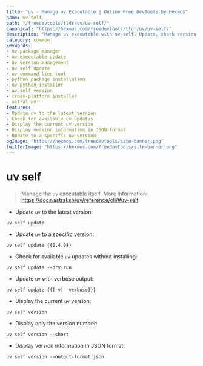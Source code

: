 ```yaml
---
title: "uv - Manage uv Executable | Online Free DevTools by Hexmos"
name: uv-self
path: "/freedevtools/tldr/uv/uv-self/"
canonical: "https://hexmos.com/freedevtools/tldr/uv/uv-self/"
description: "Manage uv executable with uv-self. Update, check version, and control the uv package installer. Free online tool, no registration required."
category: common
keywords:
- uv package manager
- uv executable update
- uv version management
- uv self update
- uv command line tool
- python package installation
- uv python installer
- uv self version
- cross-platform installer
- astral uv
features:
- Update uv to the latest version
- Check for available uv updates
- Display the current uv version
- Display version information in JSON format
- Update to a specific uv version
ogImage: "https://hexmos.com/freedevtools/site-banner.png"
twitterImage: "https://hexmos.com/freedevtools/site-banner.png"
---
```


# uv self

> Manage the `uv` executable itself.
> More information: <https://docs.astral.sh/uv/reference/cli/#uv-self>.

- Update `uv` to the latest version:

`uv self update`

- Update `uv` to a specific version:

`uv self update {{0.4.0}}`

- Check for available `uv` updates without installing:

`uv self update --dry-run`

- Update `uv` with verbose output:

`uv self update {{[-v|--verbose]}}`

- Display the current `uv` version:

`uv self version`

- Display only the version number:

`uv self version --short`

- Display version information in JSON format:

`uv self version --output-format json`
